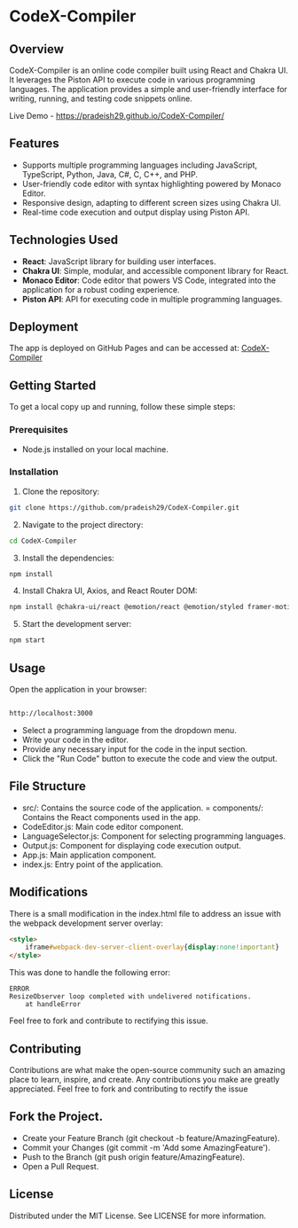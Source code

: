 # CodeX-Compiler

## Overview
CodeX-Compiler is an online code compiler built using React and Chakra UI. It leverages the Piston API to execute code in various programming languages. The application provides a simple and user-friendly interface for writing, running, and testing code snippets online.

Live Demo - https://pradeish29.github.io/CodeX-Compiler/

## Features
- Supports multiple programming languages including JavaScript, TypeScript, Python, Java, C#, C, C++, and PHP.
- User-friendly code editor with syntax highlighting powered by Monaco Editor.
- Responsive design, adapting to different screen sizes using Chakra UI.
- Real-time code execution and output display using Piston API.

## Technologies Used
- **React**: JavaScript library for building user interfaces.
- **Chakra UI**: Simple, modular, and accessible component library for React.
- **Monaco Editor**: Code editor that powers VS Code, integrated into the application for a robust coding experience.
- **Piston API**: API for executing code in multiple programming languages.

## Deployment
The app is deployed on GitHub Pages and can be accessed at:
[CodeX-Compiler](https://pradeish29.github.io/CodeX-Compiler/)

## Getting Started
To get a local copy up and running, follow these simple steps:

### Prerequisites
- Node.js installed on your local machine.

### Installation
1. Clone the repository:
```sh
git clone https://github.com/pradeish29/CodeX-Compiler.git
```
2. Navigate to the project directory:

```sh
cd CodeX-Compiler
```
3. Install the dependencies:

```sh
npm install
```
4. Install Chakra UI, Axios, and React Router DOM:

```sh
npm install @chakra-ui/react @emotion/react @emotion/styled framer-motion axios react-router-dom
```
5. Start the development server:

```sh
npm start
```
## Usage
Open the application in your browser:
```sh

http://localhost:3000
```
- Select a programming language from the dropdown menu.
- Write your code in the editor.
- Provide any necessary input for the code in the input section.
- Click the "Run Code" button to execute the code and view the output.

## File Structure
- src/: Contains the source code of the application.
= components/: Contains the React components used in the app.
- CodeEditor.js: Main code editor component.
- LanguageSelector.js: Component for selecting programming languages.
- Output.js: Component for displaying code execution output.
- App.js: Main application component.
- index.js: Entry point of the application.
  
## Modifications
There is a small modification in the index.html file to address an issue with the webpack development server overlay:

```html
<style>
    iframe#webpack-dev-server-client-overlay{display:none!important}
</style>
```
This was done to handle the following error:

```vbnet
ERROR
ResizeObserver loop completed with undelivered notifications.
    at handleError
```
Feel free to fork and contribute to rectifying this issue.

## Contributing
Contributions are what make the open-source community such an amazing place to learn, inspire, and create. Any contributions you make are greatly appreciated.
Feel free to fork and contributing to rectify the issue

## Fork the Project.
- Create your Feature Branch (git checkout -b feature/AmazingFeature).
- Commit your Changes (git commit -m 'Add some AmazingFeature').
- Push to the Branch (git push origin feature/AmazingFeature).
- Open a Pull Request.

## License
Distributed under the MIT License. See LICENSE for more information.
